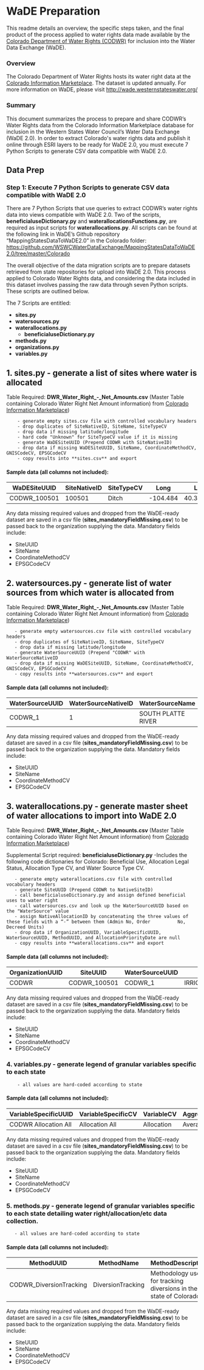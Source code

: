 # WaDE Preparation

This readme details an overview, the specific steps taken, and the final product of the process applied to water rights data made available by the [Colorado Department of Water Rights (CODWR)](https://cdnr.us/#/division/DWR) for inclusion into the Water Data Exchange (WaDE). 

### Overview 
The Colorado Department of Water Rights hosts its water right data at the [Colorado Information Marketplace](https://data.colorado.gov/Water/DWR-Water-Right-Net-Amounts/acsg-f33s).
The dataset is updated annually. For more information on WaDE, please visit http://wade.westernstateswater.org/


### Summary
This document summarizes the process to prepare and share CODWR’s Water Rights data from the Colorado Information Marketplace database for inclusion in the Western States Water Council’s Water Data Exchange (WaDE 2.0). In order to extract Colorado's water rights data and publish it online through ESRI layers to be ready for WaDE 2.0, you must execute 7 Python Scripts to generate CSV data compatible with WaDE 2.0.

 ## Data Prep
 ### Step 1: Execute 7 Python Scripts to generate CSV data compatible with WaDE 2.0

There are 7 Python Scripts that use queries to extract CODWR’s water rights data into views compatible with WaDE 2.0. Two of the scripts, **beneficialuseDictionary.py** and **waterallocationsFunctions.py**, are required as input scripts for **waterallocations.py**.  All scripts can be found at the following link in WaDE’s Github repository “MappingStatesDataToWaDE2.0” in the Colorado folder:
https://github.com/WSWCWaterDataExchange/MappingStatesDataToWaDE2.0/tree/master/Colorado


The overall objective of the data migration scripts are to prepare datasets retrieved from state repositories for upload into WaDE 2.0.  This process applied to Colorado Water Rights data, and considering the data included in this dataset involves passing the raw data through seven Python scripts. These scripts are outlined below.

The 7 Scripts are entitled:
- **sites.py**
- **watersources.py**
- **waterallocations.py**
    - **beneficialuseDictionary.py**   
-  **methods.py**
-  **organizations.py**
-  **variables.py**

##  1.  sites.py - generate a list of sites where water is allocated
 Table Required: **DWR_Water_Right_-_Net_Amounts.csv** (Master Table containing Colorado Water Right Net Amount information) from [Colorado Information Marketplace](https://data.colorado.gov/Water/DWR-Water-Right-Net-Amounts/acsg-f33s))

        - generate empty sites.csv file with controlled vocabulary headers
        - drop duplicates of SiteNativeID, SiteName, SiteTypeCV       
        - drop data if missing latitude/longitude
        - hard code "Unknown" for SiteTypeCV value if it is missing      
        - generate WaDESiteUUID (Prepend CODWR with SiteNativeID)
        - drop data if missing WaDESiteUUID, SiteName, CoordinateMethodCV, GNISCodeCV, EPSGCodeCV       
        - copy results into **sites.csv** and export
        
        



#### Sample data (all columns not included):

   WaDESiteUUID | SiteNativeID | SiteTypeCV | Long | Lat|
   ------------ | ------------ | ---------- | ---- | ----|
   CODWR_100501 | 100501 |Ditch | -104.484 |40.37853|

Any data missing required values and dropped from the WaDE-ready dataset are saved in a csv file (**sites_mandatoryFieldMissing.csv**) to be passed back to the organization supplying the data.
  Mandatory fields include: 
 - SiteUUID 
 - SiteName
 - CoordinateMethodCV 
 - EPSGCodeCV



##  2. watersources.py - generate list of water sources from which water is allocated from
 Table Required: **DWR_Water_Right_-_Net_Amounts.csv** (Master Table containing Colorado Water Right Net Amount information) from [Colorado Information Marketplace](https://data.colorado.gov/Water/DWR-Water-Right-Net-Amounts/acsg-f33s))

       - generate empty watersources.csv file with controlled vocabulary headers  
       - drop duplicates of SiteNativeID, SiteName, SiteTypeCV   
       - drop data if missing latitude/longitude       
       - generate WaterSourceUUID (Prepend "CODWR" with WaterSourceNativeID
       - drop data if missing WaDESiteUUID, SiteName, CoordinateMethodCV, GNISCodeCV, EPSGCodeCV
       - copy results into **watersources.csv** and export 
 
 
   #### Sample data (all columns not included):
   
   WaterSourceUUID | WaterSourceNativeID | WaterSourceName | WaterSourceTypeCV | WaterQualityIndicatorCV|
   ------------ | ------------ | -------- | ---------- | ---- |
   CODWR_1| 1 | SOUTH PLATTE RIVER | Unknown| Unspecified|

Any data missing required values and dropped from the WaDE-ready dataset are saved in a csv file (**sites_mandatoryFieldMissing.csv**) to be passed back to the organization supplying the data. 
  Mandatory fields include: 
 - SiteUUID 
 - SiteName 
 - CoordinateMethodCV 
 - EPSGCodeCV
 
 



##  3. waterallocations.py - generate master sheet of water allocations to import into WaDE 2.0
 Table Required: **DWR_Water_Right_-_Net_Amounts.csv** (Master Table containing Colorado Water Right Net Amount information) from [Colorado Information Marketplace](https://data.colorado.gov/Water/DWR-Water-Right-Net-Amounts/acsg-f33s))

Supplemental Script required:
**beneficialuseDictionary.py**
-Includes the following code dictionaries for Colorado: Beneficial Use, Allocation Legal Status, Allocation Type CV, and Water Source Type CV.

       - generate empty waterallocations.csv file with controlled vocabulary headers
       - generate SiteUUID (Prepend CODWR to NativeSiteID)       
       - call beneficialuseDictionary.py and assign defined beneficial uses to water right 
       - call watersources.csv and look up the WaterSourceUUID based on the "WaterSource" value
       - assign NativeAllocationID by concatenating the three values of these fields with a “-” between them (Admin No, Order          No, Decreed Units)       
       - drop data if OrganizationUUID, VariableSpecificUUID, WaterSourceUUID, MethodUUID, and AllocationPriorityDate are null
       - copy results into **waterallocations.csv** and export


####  Sample data (all columns not included):
   
   OrganizationUUID | SiteUUID | WaterSourceUUID | BeneficialUseCategory | AllocationNativeID | AllocationTypeCV | AllocationOwner | AllocationLegalStatusCV | AllocationAmount | 
   ---------------- | ------------ | -------- | ---------- | ----------- | ---------- | ----------- | --------- |------|
 CODWR | CODWR_100501 |CODWR_1| IRRIGATION,RECREATION,FISHERY |20543.0-0-C| |EMPIRE DITCH|Absolute | 612.48| 


Any data missing required values and dropped from the WaDE-ready dataset are saved in a csv file (**sites_mandatoryFieldMissing.csv**) to be passed back to the organization supplying the data.
Mandatory fields include: 
 - SiteUUID 
 - SiteName 
 - CoordinateMethodCV
 - EPSGCodeCV
 
 
 


### 4. variables.py - generate legend of granular variables specific to each state
        - all values are hard-coded according to state


#### Sample data (all columns not included):
   
   VariableSpecificUUID | VariableSpecificCV | VariableCV| AggregationStatisticCV | AggregationInterval| AggregationIntervalUnitCV| ReportYearStartMonth | ReportYearTypeCV| AmountUnitCV| MaximumAmountUnitCV|
   ---------------- | ------------ | -------- | ---------- | ----------- | ---------- | ----------- | --------- |----|-------|
  CODWR Allocation All | Allocation All | Allocation| Average | 1 |Day| 11|Irrigation|CFS|AFY|
  
  Any data missing required values and dropped from the WaDE-ready dataset are saved in a csv file (**sites_mandatoryFieldMissing.csv**) to be passed back to the organization supplying the data.
Mandatory fields include: 
 - SiteUUID 
 - SiteName 
 - CoordinateMethodCV
 - EPSGCodeCV
   

### 5. methods.py - generate legend of granular variables specific to each state detailing water right/allocation/etc data collection.
       - all values are hard-coded according to state
       
#### Sample data (all columns not included):
   
   MethodUUID | MethodName | MethodDescription| MethodNEMLink | ApplicableResourceTypeCV | MethodTypeCV| DataCoverageValue | DataQualityValueCV | DataConfidenceValue|
   ---------------- | ------------ | -------- | ---------- | ----------- | ---------- | ----------- | --------- | --------|
  CODWR_DiversionTracking| DiversionTracking | Methodology used for tracking diversions in the state of Colorado|  | Allocation | Water Withdrawals|      |         |        |

Any data missing required values and dropped from the WaDE-ready dataset are saved in a csv file (**sites_mandatoryFieldMissing.csv**) to be passed back to the organization supplying the data.
Mandatory fields include: 
 - SiteUUID 
 - SiteName 
 - CoordinateMethodCV
 - EPSGCodeCV
 
 
   
 
